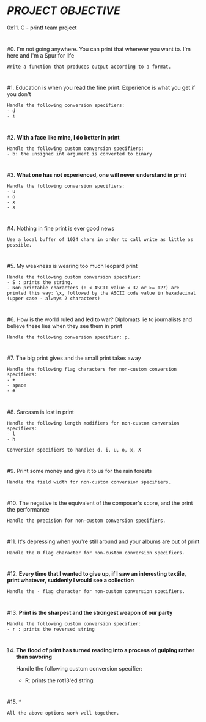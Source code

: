 # ***PROJECT OBJECTIVE***
0x11. C - printf team project
#
#0. I'm not going anywhere. You can print that wherever you want to. I'm here and I'm a Spur for life


	Write a function that produces output according to a format.
#
#1. Education is when you read the fine print. Experience is what you get if you don't                                                                          


	Handle the following conversion specifiers:
	- d
	- i
#
#2. **With a face like mine, I do better in print**


	Handle the following custom conversion specifiers:
	- b: the unsigned int argument is converted to binary
#
#3. **What one has not experienced, one will never understand in print**


	Handle the following conversion specifiers:
	- u
	- o
	- x
	- X
#
#4. Nothing in fine print is ever good news


	Use a local buffer of 1024 chars in order to call write as little as possible.
#
#5. My weakness is wearing too much leopard print


	Handle the following custom conversion specifier:
	- S : prints the string.
	- Non printable characters (0 < ASCII value < 32 or >= 127) are printed this way: \x, followed by the ASCII code value in hexadecimal (upper case - always 2 characters)
#
#6. How is the world ruled and led to war? Diplomats lie to journalists and believe these lies when they see them in print


	Handle the following conversion specifier: p.
#
#7. The big print gives and the small print takes away


	Handle the following flag characters for non-custom conversion specifiers:
	- +
	- space
	- #

#
#8. Sarcasm is lost in print


	Handle the following length modifiers for non-custom conversion specifiers:
	- l
	- h

	Conversion specifiers to handle: d, i, u, o, x, X
#
#9. Print some money and give it to us for the rain forests


	Handle the field width for non-custom conversion specifiers.
#
#10. The negative is the equivalent of the composer's score, and the print the performance


	Handle the precision for non-custom conversion specifiers.
#
#11. It's depressing when you're still around and your albums are out of print


	Handle the 0 flag character for non-custom conversion specifiers.
#
#12. **Every time that I wanted to give up, if I saw an interesting textile, print whatever, suddenly I would see a collection**


	Handle the - flag character for non-custom conversion specifiers.
#
#13. **Print is the sharpest and the strongest weapon of our party**


	Handle the following custom conversion specifier:
	- r : prints the reversed string
#
14. **The flood of print has turned reading into a process of gulping rather than savoring**


	Handle the following custom conversion specifier:
	- R: prints the rot13'ed string
#
#15. *


	All the above options work well together.
#
